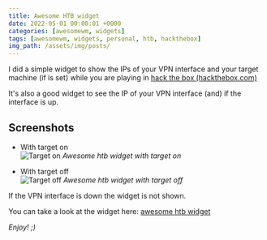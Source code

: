 ```yaml
---
title: Awesome HTB widget
date: 2022-05-01 00:00:01 +0000
categories: [awesomewm, widgets]
tags: [awesomewm, widgets, personal, htb, hackthebox]
img_path: /assets/img/posts/
---
```


I did a simple widget to show the IPs of your VPN interface and your target machine (if is set) while you are playing in  [hack the box (hackthebox.com)](https://app.hackthebox.com/)  

It's also a good widget to see the IP of your VPN interface (and) if the interface is up.

## Screenshots
- With target on  
![Target on](awesome-htb-widget-target_on_screenshot.jpg)
_Awesome htb widget with target on_

- With target off  
![Target off](awesome-htb-widget-target_off_screenshot.jpg)
_Awesome htb widget with target off_

If the VPN interface is down the widget is not shown.

You can take a look at the widget here: [awesome htb widget](https://github.com/rubenhortas/awesome-htb-widget)

_Enjoy! ;)_